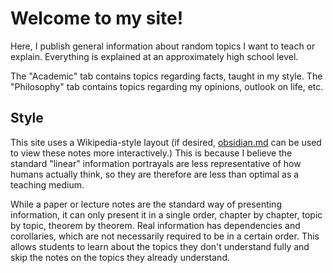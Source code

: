 # Welcome to my site!
Here, I publish general information about random topics I want to teach or explain. Everything is explained at an approximately high school level.

The "Academic" tab contains topics regarding facts, taught in my style. The "Philosophy" tab contains topics regarding my opinions, outlook on life, etc.

## Style
This site uses a Wikipedia-style layout (if desired, [obsidian.md](https://obsidian.md/) can be used to view these notes more interactively.) This is because I believe the standard "linear" information portrayals are less representative of how humans actually think, so they are therefore are less than optimal as a teaching medium. 

While a paper or lecture notes are the standard way of presenting information, it can only present it in a single order, chapter by chapter, topic by topic, theorem by theorem. Real information has dependencies and corollaries, which are not necessarily required to be in a certain order. This allows students to learn about the topics they don't understand fully and skip the notes on the topics they already understand.
